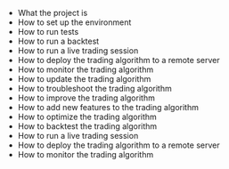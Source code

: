 - What the project is
- How to set up the environment
- How to run tests
- How to run a backtest
- How to run a live trading session
- How to deploy the trading algorithm to a remote server
- How to monitor the trading algorithm
- How to update the trading algorithm
- How to troubleshoot the trading algorithm
- How to improve the trading algorithm
- How to add new features to the trading algorithm
- How to optimize the trading algorithm
- How to backtest the trading algorithm
- How to run a live trading session
- How to deploy the trading algorithm to a remote server
- How to monitor the trading algorithm

